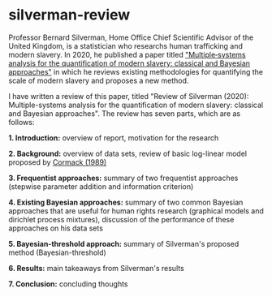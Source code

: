 # silverman-review

Professor Bernard Silverman, Home Office Chief Scientific Advisor of the United Kingdom, is a statistician who researchs human trafficking and modern slavery.  In 2020, he published a paper titled ["Multiple‐systems analysis for the quantification of modern slavery: classical and Bayesian approaches"](https://rss.onlinelibrary.wiley.com/doi/epdf/10.1111/rssa.12505) in which he reviews existing methodologies for quantifying the scale of modern slavery and proposes a new method.  

I have written a review of this paper, titled "Review of Silverman (2020): Multiple-systems analysis for the quantification of modern slavery: classical and Bayesian approaches".  The review has seven parts, which are as follows: 

**1. Introduction:** overview of report, motivation for the research

**2. Background:** overview of data sets, review of basic log-linear model proposed by [Cormack (1989)](https://www.jstor.org/stable/2531485?seq=1)

**3. Frequentist approaches:** summary of two frequentist approaches (stepwise parameter addition and information criterion)

**4. Existing Bayesian approaches:** summary of two common Bayesian approaches that are useful for human rights research (graphical models and dirichlet process mixtures), discussion of the performance of these approaches on his data sets

**5. Bayesian-threshold approach:** summary of Silverman's proposed method (Bayesian-threshold)

**6. Results:** main takeaways from Silverman's results

**7. Conclusion:** concluding thoughts

